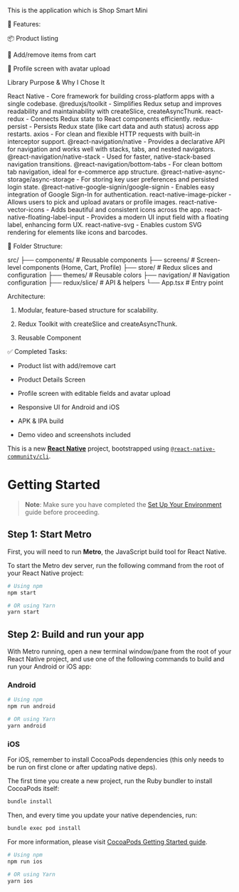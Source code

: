 This is the application which is Shop Smart Mini

🚀 Features:

📦 Product listing

🛒 Add/remove items from cart

👤 Profile screen with avatar upload

Library	Purpose & Why I Chose It

React Native -	Core framework for building cross-platform apps with a single codebase.
@reduxjs/toolkit -	Simplifies Redux setup and improves readability and maintainability with createSlice, createAsyncThunk.
react-redux - 	Connects Redux state to React components efficiently.
redux-persist	- Persists Redux state (like cart data and auth status) across app restarts.
axios	- For clean and flexible HTTP requests with built-in interceptor support.
@react-navigation/native	- Provides a declarative API for navigation and works well with stacks, tabs, and nested navigators.
@react-navigation/native-stack	- Used for faster, native-stack-based navigation transitions.
@react-navigation/bottom-tabs	- For clean bottom tab navigation, ideal for e-commerce app structure.
@react-native-async-storage/async-storage	- For storing key user preferences and persisted login state.
@react-native-google-signin/google-signin	- Enables easy integration of Google Sign-In for authentication.
react-native-image-picker	- Allows users to pick and upload avatars or profile images.
react-native-vector-icons	- Adds beautiful and consistent icons across the app.
react-native-floating-label-input	- Provides a modern UI input field with a floating label, enhancing form UX.
react-native-svg	- Enables custom SVG rendering for elements like icons and barcodes.


📂 Folder Structure:

src/
├── components/         # Reusable components
├── screens/            # Screen-level components (Home, Cart, Profile)
├── store/              # Redux slices and configuration
├── themes/             # Reusable colors
├── navigation/         # Navigation configuration
├── redux/slice/        # API & helpers
└── App.tsx             # Entry point


Architecture:

1. Modular, feature-based structure for scalability.

2. Redux Toolkit with createSlice and createAsyncThunk.

3. Reusable Component


✅ Completed Tasks:

 - Product list with add/remove cart

 - Product Details Screen

 - Profile screen with editable fields and avatar upload

 - Responsive UI for Android and iOS

 - APK & IPA build

 - Demo video and screenshots included




This is a new [**React Native**](https://reactnative.dev) project, bootstrapped using [`@react-native-community/cli`](https://github.com/react-native-community/cli).

# Getting Started

> **Note**: Make sure you have completed the [Set Up Your Environment](https://reactnative.dev/docs/set-up-your-environment) guide before proceeding.

## Step 1: Start Metro

First, you will need to run **Metro**, the JavaScript build tool for React Native.

To start the Metro dev server, run the following command from the root of your React Native project:

```sh
# Using npm
npm start

# OR using Yarn
yarn start
```

## Step 2: Build and run your app

With Metro running, open a new terminal window/pane from the root of your React Native project, and use one of the following commands to build and run your Android or iOS app:

### Android

```sh
# Using npm
npm run android

# OR using Yarn
yarn android
```

### iOS

For iOS, remember to install CocoaPods dependencies (this only needs to be run on first clone or after updating native deps).

The first time you create a new project, run the Ruby bundler to install CocoaPods itself:

```sh
bundle install
```

Then, and every time you update your native dependencies, run:

```sh
bundle exec pod install
```

For more information, please visit [CocoaPods Getting Started guide](https://guides.cocoapods.org/using/getting-started.html).

```sh
# Using npm
npm run ios

# OR using Yarn
yarn ios
```




